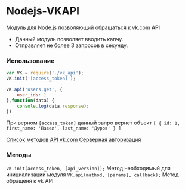 Nodejs-VKAPI
============

Модуль для Node.js позволяющий обращаться к vk.com API
* Данный модуль позволяет вводить капчу.
* Отправляет не более 3 запросов в секунду.

### Использование ###

```js
var VK = require('./vk_api');
VK.init('[access_token]');

VK.api('users.get', {
	user_ids: 1
},function(data) {
	console.log(data.response);
})
```
При верном ```[access_token]``` данный запро вернет объект
```[ { id: 1, first_name: 'Павел', last_name: 'Дуров' } ]```

[Список методов API vk.com](http://vk.com/dev/methods)
[Серверная авторизация](http://vk.com/dev/auth_sites)

### Методы ###
```VK.init(access_token, [api_version]);``` Метод необходимый для инициализации модуля
```VK.api(mathod, [params], callback);``` Метод обращеня к vk API

